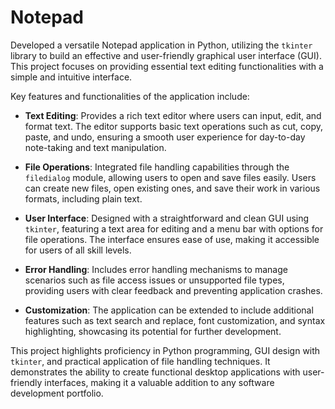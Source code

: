 # Notepad

Developed a versatile Notepad application in Python, utilizing the `tkinter` library to build an effective and user-friendly graphical user interface (GUI). This project focuses on providing essential text editing functionalities with a simple and intuitive interface.

Key features and functionalities of the application include:

- **Text Editing**: Provides a rich text editor where users can input, edit, and format text. The editor supports basic text operations such as cut, copy, paste, and undo, ensuring a smooth user experience for day-to-day note-taking and text manipulation.

- **File Operations**: Integrated file handling capabilities through the `filedialog` module, allowing users to open and save files easily. Users can create new files, open existing ones, and save their work in various formats, including plain text.

- **User Interface**: Designed with a straightforward and clean GUI using `tkinter`, featuring a text area for editing and a menu bar with options for file operations. The interface ensures ease of use, making it accessible for users of all skill levels.

- **Error Handling**: Includes error handling mechanisms to manage scenarios such as file access issues or unsupported file types, providing users with clear feedback and preventing application crashes.

- **Customization**: The application can be extended to include additional features such as text search and replace, font customization, and syntax highlighting, showcasing its potential for further development.

This project highlights proficiency in Python programming, GUI design with `tkinter`, and practical application of file handling techniques. It demonstrates the ability to create functional desktop applications with user-friendly interfaces, making it a valuable addition to any software development portfolio.
